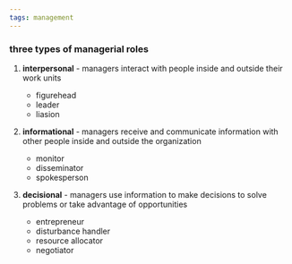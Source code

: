 ```yaml
---
tags: management
---
```


### three types of managerial roles
1. **interpersonal** - managers interact with people inside and outside their work units
	- figurehead
	- leader
	- liasion

2. **informational** - managers receive and communicate information with other people inside and outside the organization
	- monitor
	- disseminator
	- spokesperson

3. **decisional** - managers use information to make decisions to solve problems or take advantage of opportunities
	- entrepreneur
	- disturbance handler
	- resource allocator
	- negotiator

